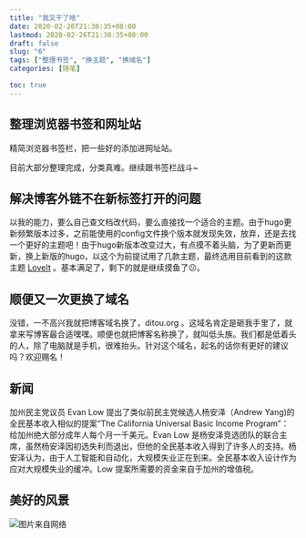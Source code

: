 ```yaml
---
title: "我又干了啥"
date: 2020-02-26T21:30:35+08:00
lastmod: 2020-02-26T21:30:35+08:00
draft: false
slug: "6"
tags: ["整理书签", "换主题", "换域名"]
categories: [随笔]

toc: true
---
```

## 整理浏览器书签和网址站

精简浏览器书签栏，把一些好的添加进网址站。

目前大部分整理完成，分类真难。继续跟书签栏战斗~

## 解决博客外链不在新标签打开的问题

以我的能力，要么自己查文档改代码，要么直接找一个适合的主题。由于hugo更新频繁版本过多，之前能使用的config文件换个版本就发现失效，放弃，还是去找一个更好的主题吧！由于hugo新版本改变过大，有点摸不着头脑，为了更新而更新，换上新版的hugo，以这个为前提试用了几款主题，最终选用目前看到的这款主题 [LoveIt](https://github.com/dillonzq/LoveIt) 。基本满足了，剩下的就是继续摸鱼了😕。

## 顺便又一次更换了域名

没错，一不高兴我就把博客域名换了，ditou.org 。这域名肯定是砸我手里了，就拿来写博客最合适嘿嘿。顺便也就把博客名称换了，就叫低头族。我们都是低着头的人，除了电脑就是手机，很难抬头。针对这个域名，起名的话你有更好的建议吗？欢迎赐名！

## 新闻

加州民主党议员 Evan Low 提出了类似前民主党候选人杨安泽（Andrew Yang)的全民基本收入相似的提案“The California Universal Basic Income Program”：给加州绝大部分成年人每个月一千美元。Evan Low 是杨安泽竞选团队的联合主席，虽然杨安泽因初选失利而退出，但他的全民基本收入得到了许多人的支持。杨安泽认为，由于人工智能和自动化，大规模失业正在到来。全民基本收入设计作为应对大规模失业的缓冲。Low 提案所需要的资金来自于加州的增值税。

## 美好的风景

![图片来自网络](https://img.dtz9.net/imgs/2020/02/b114560023198700.jpg)
